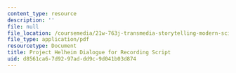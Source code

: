 ```yaml
---
content_type: resource
description: ''
file: null
file_location: /coursemedia/21w-763j-transmedia-storytelling-modern-science-fiction-spring-2014/d8561ca67d9297addd9c9d041b03d874_MIT21W_763JS14_Dilguercrdng.pdf
file_type: application/pdf
resourcetype: Document
title: Project Helheim Dialogue for Recording Script
uid: d8561ca6-7d92-97ad-dd9c-9d041b03d874
---
```

